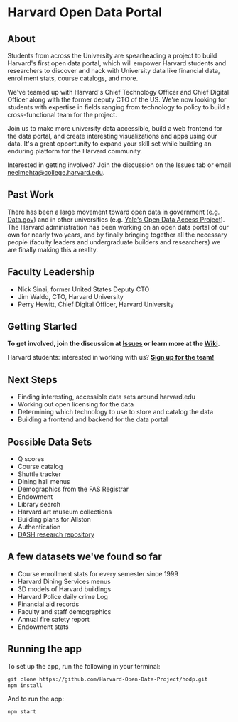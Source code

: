 # Harvard Open Data Portal
## About
Students from across the University are spearheading a project to build Harvard's first open data portal, which will empower Harvard students and researchers to discover and hack with University data like financial data, enrollment stats, course catalogs, and more.

We've teamed up with Harvard's Chief Technology Officer and Chief Digital Officer along with the former deputy CTO of the US. We're now looking for students with expertise in fields ranging from technology to policy to build a cross-functional team for the project.

Join us to make more university data accessible, build a web frontend for the data portal, and create interesting visualizations and apps using our data. It's a great opportunity to expand your skill set while building an enduring platform for the Harvard community.

Interested in getting involved? Join the discussion on the Issues tab or email neelmehta@college.harvard.edu.

## Past Work
There has been a large movement toward open data in government (e.g. [Data.gov](http://data.gov)) and in other universities (e.g. [Yale's Open Data Access Project](http://yoda.yale.edu/)). The Harvard administration has been working on an open data portal of our own for nearly two years, and by finally bringing together all the necessary people (faculty leaders and undergraduate builders and researchers) we are finally making this a reality.

## Faculty Leadership
- Nick Sinai, former United States Deputy CTO
- Jim Waldo, CTO, Harvard University
- Perry Hewitt, Chief Digital Officer, Harvard University

## Getting Started
**To get involved, join the discussion at [Issues](https://github.com/Harvard-Open-Data-Project/droid/issues) or learn more at the [Wiki](https://github.com/Harvard-Open-Data-Project/droid/wiki).**

Harvard students: interested in working with us? **[Sign up for the team!](https://groups.google.com/forum/#!forum/harvardopendata)**

## Next Steps
- Finding interesting, accessible data sets around harvard.edu
- Working out open licensing for the data
- Determining which technology to use to store and catalog the data
- Building a frontend and backend for the data portal

## Possible Data Sets
- Q scores
- Course catalog
- Shuttle tracker
- Dining hall menus
- Demographics from the FAS Registrar
- Endowment
- Library search
- Harvard art museum collections
- Building plans for Allston
- Authentication
- [DASH research repository](http://dash.harvard.edu/)

## A few datasets we've found so far
- Course enrollment stats for every semester since 1999
- Harvard Dining Services menus
- 3D models of Harvard buildings
- Harvard Police daily crime Log
- Financial aid records
- Faculty and staff demographics
- Annual fire safety report
- Endowment stats

## Running the app
To set up the app, run the following in your terminal:

```
git clone https://github.com/Harvard-Open-Data-Project/hodp.git
npm install
```

And to run the app:

```
npm start
```
